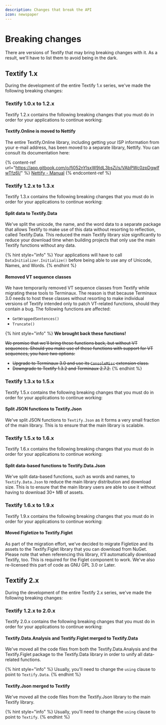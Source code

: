 ```yaml
---
description: Changes that break the API
icon: newspaper
---
```


# Breaking changes

There are versions of Textify that may bring breaking changes with it. As a result, we'll have to list them to avoid being in the dark.

## Textify 1.x

During the development of the entire Textify 1.x series, we've made the following breaking changes:

### Textify 1.0.x to 1.2.x

Textify 1.2.x contains the following breaking changes that you must do in order for your applications to continue working:

#### Textify.Online is moved to Nettify

The entire Textify.Online library, including getting your ISP information from your e-mail address, has been moved to a separate library, Nettify. You can consult its documentation here:

{% content-ref url="https://app.gitbook.com/o/fj052nYlsxW9IdL3bsZj/s/VAbPWc0zpDgwlfwTfz6I/" %}
[Nettify - Manual](https://app.gitbook.com/o/fj052nYlsxW9IdL3bsZj/s/VAbPWc0zpDgwlfwTfz6I/)
{% endcontent-ref %}

### Textify 1.2.x to 1.3.x

Textify 1.3.x contains the following breaking changes that you must do in order for your applications to continue working:

#### Split data to Textify.Data

We've split the unicode, the name, and the word data to a separate package that allows Textify to make use of this data without resorting to reflection, called Textify.Data. This reduced the main Textify library size significantly to reduce your download time when building projects that only use the main Textify functions without any data.

{% hint style="info" %}
Your applications will have to call `DataInitializer.Initialize()` before being able to use any of Unicode, Names, and Words.
{% endhint %}

#### Removed VT sequence classes

We have temporarily removed VT sequence classes from Textify while migrating these tools to Terminaux. The reason is that because Terminaux 3.0 needs to host these classes without resorting to make individual versions of Textify intended only to patch VT-related functions, should they contain a bug. The following functions are affected:

* `GetWrappedSentences()`
* `Truncate()`

{% hint style="info" %}
**We brought back these functions!**

~~We promise that we'll bring these functions back, but without VT sequences. Should you make use of these functions with support for VT sequences, you have two options:~~

* ~~Upgrade to Terminaux 3.0 and use its `ConsoleMisc` extension class.~~
* ~~Downgrade to Textify 1.3.2 and Terminaux 2.7.2.~~
{% endhint %}

### Textify 1.3.x to 1.5.x

Textify 1.5.x contains the following breaking changes that you must do in order for your applications to continue working:

#### Split JSON functions to Textify.Json

We've split JSON functions to `Textify.Json` as it forms a very small fraction of the main library. This is to ensure that the main library is scalable.

### Textify 1.5.x to 1.6.x

Textify 1.6.x contains the following breaking changes that you must do in order for your applications to continue working:

#### Split data-based functions to Textify.Data.Json

We've split data-based functions, such as words and names, to `Textify.Data.Json` to reduce the main library distribution and download size. This is to ensure that the main library users are able to use it without having to download 30+ MB of assets.

### Textify 1.6.x to 1.9.x

Textify 1.9.x contains the following breaking changes that you must do in order for your applications to continue working:

#### Moved Figletize to Textify.Figlet

As part of the migration effort, we've decided to migrate Figletize and its assets to the Textify.Figlet library that you can download from NuGet. Please note that when referencing this library, it'll automatically download Textify, too. This is required for the Figlet component to work. We've also re-licensed this part of code as GNU GPL 3.0 or Later.

## Textify 2.x

During the development of the entire Textify 2.x series, we've made the following breaking changes:

### Textify 1.2.x to 2.0.x

Textify 2.0.x contains the following breaking changes that you must do in order for your applications to continue working:

#### Textify.Data.Analysis and Textify.Figlet merged to Textify.Data

We've moved all the code files from both the Textify.Data.Analysis and the Textify.Figlet package to the Textify.Data library in order to unify all data-related functions.

{% hint style="info" %}
Usually, you'll need to change the `using` clause to point to `Textify.Data`.
{% endhint %}

#### Textify.Json merged to Textify

We've moved all the code files from the Textify.Json library to the main Textify library.

{% hint style="info" %}
Usually, you'll need to change the `using` clause to point to `Textify`.
{% endhint %}
